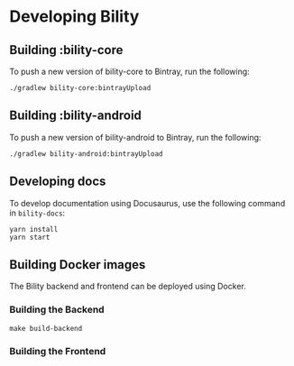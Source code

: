 # Developing Bility

## Building :bility-core

To push a new version of bility-core to Bintray, run the following:

```
./gradlew bility-core:bintrayUpload
```

## Building :bility-android

To push a new version of bility-android to Bintray, run the following:

```
./gradlew bility-android:bintrayUpload
```

## Developing docs

To develop documentation using Docusaurus, use the following command in `bility-docs`:

```
yarn install
yarn start
```

## Building Docker images
The Bility backend and frontend can be deployed using Docker.

### Building the Backend
```
make build-backend
```

### Building the Frontend